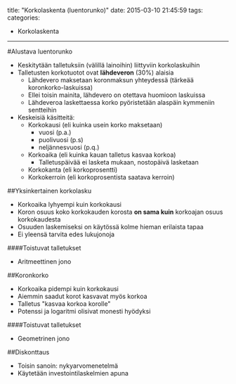 title: "Korkolaskenta (luentorunko)"
date: 2015-03-10 21:45:59
tags:
categories:
- Korkolaskenta
---
#Alustava luentorunko
* Keskitytään talletuksiin (välillä lainoihin) liittyviin korkolaskuihin
* Talletusten korkotuotot ovat **lähdeveron** (30%) alaisia
    * Lähdevero maksetaan koronmaksun yhteydessä (tärkeää koronkorko-laskuissa)
    * Ellei toisin mainita, lähdevero on otettava huomioon laskuissa
    * Lähdeveroa laskettaessa korko pyöristetään alaspäin kymmeniin sentteihin
* Keskeisiä käsitteitä:
    * Korkokausi (eli kuinka usein korko maksetaan)
        * vuosi (p.a.)
        * puolivuosi (p.s)
        * neljännesvuosi (p.q.)
    * Korkoaika (eli kuinka kauan talletus kasvaa korkoa)
        * Talletuspäivää ei lasketa mukaan, nostopäivä lasketaan
    * Korkokanta (eli korkoprosentti)
    * Korkokerroin (eli korkoprosentista saatava kerroin)

##Yksinkertainen korkolasku
*  Korkoaika lyhyempi kuin korkokausi
*  Koron osuus koko korkokauden korosta **on sama kuin** korkoajan osuus korkokaudesta
*  Osuuden laskemiseksi on käytössä kolme hieman erilaista tapaa
*  Ei yleensä tarvita edes lukujonoja

####Toistuvat talletukset
* Aritmeettinen jono

##Koronkorko
* Korkoaika pidempi kuin korkokausi
* Aiemmin saadut korot kasvavat myös korkoa
* Talletus "kasvaa korkoa korolle"
* Potenssi ja logaritmi olisivat monesti hyödyksi

####Toistuvat talletukset
* Geometrinen jono

##Diskonttaus
* Toisin sanoin: nykyarvomenetelmä
* Käytetään investointilaskelmien apuna